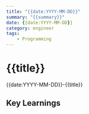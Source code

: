 ```yaml
---
title: "{{date:YYYY-MM-DD}}"
summary: "{{summary}}"
date: {{date:YYYY-MM-DD}}
category: engineer
tags:
    - Programming
---
```


# {{title}}
{{date:YYYY-MM-DD}}-{{title}}

## Key Learnings